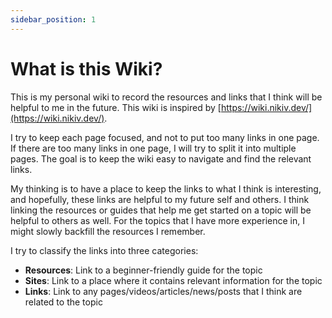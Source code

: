 ```yaml
---
sidebar_position: 1
---
```


# What is this Wiki?

This is my personal wiki to record the resources and links that I think will be
helpful to me in the future. This wiki is inspired by
[https://wiki.nikiv.dev/](https://wiki.nikiv.dev/).

I try to keep each page focused, and not to put too many links in one page. If
there are too many links in one page, I will try to split it into multiple
pages. The goal is to keep the wiki easy to navigate and find the relevant
links.

My thinking is to have a place to keep the links to what I think is interesting,
and hopefully, these links are helpful to my future self and others. I think
linking the resources or guides that help me get started on a topic will be
helpful to others as well. For the topics that I have more experience in, I
might slowly backfill the resources I remember.

I try to classify the links into three categories:

- **Resources**: Link to a beginner-friendly guide for the topic
- **Sites**: Link to a place where it contains relevant information for the
  topic
- **Links**: Link to any pages/videos/articles/news/posts that I think are
  related to the topic
